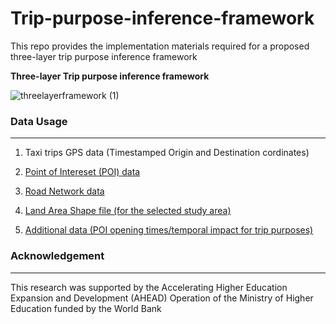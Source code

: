 # Trip-purpose-inference-framework
This repo provides the implementation materials required for a proposed three-layer trip purpose inference framework 

<b> Three-layer Trip purpose inference framework </b>

![threelayerframework (1)](https://user-images.githubusercontent.com/89911053/168051768-7ba425c3-d18c-466b-aa5f-95a6c29660fe.png)


### Data Usage
<hr> 

1. Taxi trips GPS data (Timestamped Origin and Destination cordinates)  </br> 

2. [Point of Intereset (POI) data](https://github.com/dineth33/Trip-purpose-inference-framework/blob/main/POI_data.csv) </br> 

3. [Road Network data](https://github.com/dineth33/Trip-purpose-inference-framework/tree/main/Road%20network) </br> 

4. [Land Area Shape file (for the selected study area)](https://github.com/dineth33/Trip-purpose-inference-framework/tree/main/Land%20area) </br> 

5. [Additional data (POI opening times/temporal impact for trip purposes)](https://github.com/dineth33/Trip-purpose-inference-framework/tree/main/Additional%20data)


### Acknowledgement 
<hr> 
This research was supported by the Accelerating Higher Education Expansion and Development (AHEAD) Operation of the Ministry of Higher
Education funded by the World Bank
